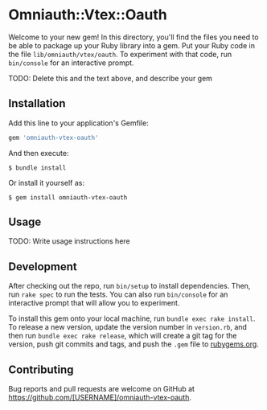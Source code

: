 # Omniauth::Vtex::Oauth

Welcome to your new gem! In this directory, you'll find the files you need to be able to package up your Ruby library into a gem. Put your Ruby code in the file `lib/omniauth/vtex/oauth`. To experiment with that code, run `bin/console` for an interactive prompt.

TODO: Delete this and the text above, and describe your gem

## Installation

Add this line to your application's Gemfile:

```ruby
gem 'omniauth-vtex-oauth'
```

And then execute:

    $ bundle install

Or install it yourself as:

    $ gem install omniauth-vtex-oauth

## Usage

TODO: Write usage instructions here

## Development

After checking out the repo, run `bin/setup` to install dependencies. Then, run `rake spec` to run the tests. You can also run `bin/console` for an interactive prompt that will allow you to experiment.

To install this gem onto your local machine, run `bundle exec rake install`. To release a new version, update the version number in `version.rb`, and then run `bundle exec rake release`, which will create a git tag for the version, push git commits and tags, and push the `.gem` file to [rubygems.org](https://rubygems.org).

## Contributing

Bug reports and pull requests are welcome on GitHub at https://github.com/[USERNAME]/omniauth-vtex-oauth.

